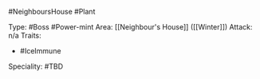 #NeighboursHouse #Plant 

Type: #Boss #Power-mint
Area: [[Neighbour's House]] ([[Winter]])
Attack: n/a
Traits:
- #IceImmune

Speciality: #TBD